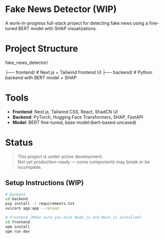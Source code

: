 # Fake News Detector (WIP)

A work-in-progress full-stack project for detecting fake news using a fine-tuned BERT model with SHAP visualizations.

# Project Structure
fake_news_detector/

├── frontend/ # Next.js + Tailwind frontend UI
├── backend/ # Python backend with BERT model + SHAP

# Tools
- **Frontend**: Next.js, Tailwind CSS, React, ShadCN UI
- **Backend**: PyTorch, Hugging Face Transformers, SHAP, FastAPI 
- **Model**: BERT fine-tuned, base model:(bert-based-uncased)

# Status

> This project is under active development.  
Not yet production-ready — some components may break or be incomplete.

##  Setup Instructions (WIP)

```bash
# Backend
cd backend
pip install -r requirements.txt
uvicorn app:app --reload

# Frontend (Make sure you have Node.js and Next.js installed)
cd frontend
npm install
npm run dev
